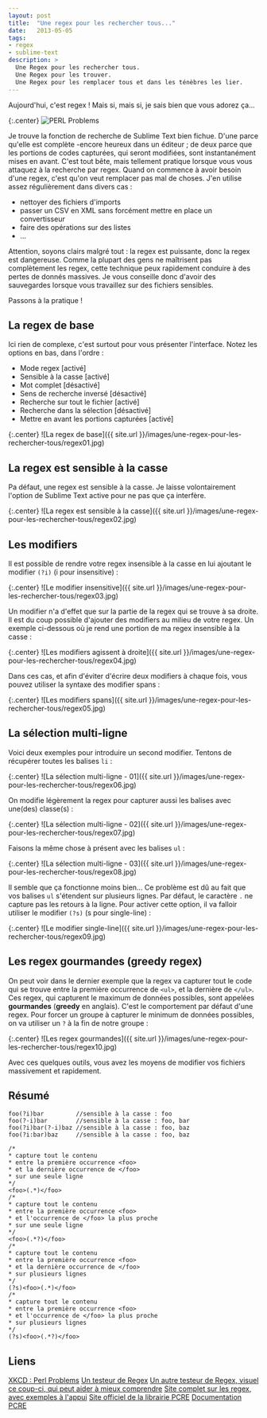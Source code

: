 ```yaml
---
layout: post
title:  "Une regex pour les rechercher tous..."
date:   2013-05-05
tags:
- regex
- sublime-text
description: >
  Une Regex pour les rechercher tous.
  Une Regex pour les trouver.
  Une Regex pour les remplacer tous et dans les ténèbres les lier.
---
```


Aujourd'hui, c'est regex !
Mais si, mais si, je sais bien que vous adorez ça...

{:.center}
![PERL Problems](http://imgs.xkcd.com/comics/perl_problems.png)

Je trouve la fonction de recherche de Sublime Text bien fichue. D'une parce qu'elle est complète -encore heureux dans un éditeur ; de deux parce que les portions de codes capturées, qui seront modifiées, sont instantanément mises en avant. C'est tout bête, mais tellement pratique lorsque vous vous attaquez à la recherche par regex.
Quand on commence à avoir besoin d'une regex, c'est qu'on veut remplacer pas mal de choses. J'en utilise assez régulièrement dans divers cas :

* nettoyer des fichiers d'imports
* passer un CSV en XML sans forcément mettre en place un convertisseur
* faire des opérations sur des listes
* ...

Attention, soyons clairs malgré tout : la regex est puissante, donc la regex est dangereuse.
Comme la plupart des gens ne maîtrisent pas complètement les regex, cette technique peux rapidement conduire à des pertes de donnés massives. Je vous conseille donc d'avoir des sauvegardes lorsque vous travaillez sur des fichiers sensibles.

Passons à la pratique !

## La regex de base
Ici rien de complexe, c'est surtout pour vous présenter l'interface. Notez les options en bas, dans l'ordre :

* Mode regex [activé]
* Sensible à la casse [activé]
* Mot complet [désactivé]
* Sens de recherche inversé [désactivé]
* Recherche sur tout le fichier [activé]
* Recherche dans la sélection [désactivé]
* Mettre en avant les portions capturées [activé]

{:.center}
![La regex de base]({{ site.url }}/images/une-regex-pour-les-rechercher-tous/regex01.jpg)

## La regex est sensible à la casse

Pa défaut, une regex est sensible à la casse. Je laisse volontairement l'option de Sublime Text active pour ne pas que ça interfère.

{:.center}
![La regex est sensible à la casse]({{ site.url }}/images/une-regex-pour-les-rechercher-tous/regex02.jpg)

## Les modifiers

Il est possible de rendre votre regex insensible à la casse en lui ajoutant le modifier `(?i)` (i pour insensitive) :

{:.center}
![Le modifier insensitive]({{ site.url }}/images/une-regex-pour-les-rechercher-tous/regex03.jpg)

Un modifier n'a d'effet que sur la partie de la regex qui se trouve à sa droite. Il est du coup possible d'ajouter des modifiers au milieu de votre regex. Un exemple ci-dessous où je rend une portion de ma regex insensible à la casse :

{:.center}
![Les modifiers agissent à droite]({{ site.url }}/images/une-regex-pour-les-rechercher-tous/regex04.jpg)

Dans ces cas, et afin d'éviter d'écrire deux modifiers à chaque fois, vous pouvez utiliser la syntaxe des modifier spans :

{:.center}
![Les modifiers spans]({{ site.url }}/images/une-regex-pour-les-rechercher-tous/regex05.jpg)

## La sélection multi-ligne

Voici deux exemples pour introduire un second modifier. Tentons de récupérer toutes les balises `li` :

{:.center}
![La sélection multi-ligne - 01]({{ site.url }}/images/une-regex-pour-les-rechercher-tous/regex06.jpg)

On modifie légèrement la regex pour capturer aussi les balises avec une(des) classe(s) :

{:.center}
![La sélection multi-ligne - 02]({{ site.url }}/images/une-regex-pour-les-rechercher-tous/regex07.jpg)

Faisons la même chose à présent avec les balises `ul` :

{:.center}
![La sélection multi-ligne - 03]({{ site.url }}/images/une-regex-pour-les-rechercher-tous/regex08.jpg)

Il semble que ça fonctionne moins bien... Ce problème est dû au fait que vos balises `ul` s'étendent sur plusieurs lignes. Par défaut, le caractère `.` ne capture pas les retours à la ligne. Pour activer cette option, il va falloir utiliser le modifier `(?s)` (s pour single-line) :

{:.center}
![Le modifier single-line]({{ site.url }}/images/une-regex-pour-les-rechercher-tous/regex09.jpg)

## Les regex gourmandes (greedy regex)

On peut voir dans le dernier exemple que la regex va capturer tout le code qui se trouve entre la première occurrence de `<ul>`, et la dernière de `</ul>`.
Ces regex, qui capturent le maximum de données possibles, sont appelées **gourmandes** (**greedy** en anglais). C'est le comportement par défaut d'une regex. Pour forcer un groupe à capturer le minimum de données possibles, on va utiliser un `?` à la fin de notre groupe :

{:.center}
![Les regex gourmandes]({{ site.url }}/images/une-regex-pour-les-rechercher-tous/regex10.jpg)

Avec ces quelques outils, vous avez les moyens de modifier vos fichiers massivement et rapidement.

## Résumé

	foo(?i)bar         //sensible à la casse : foo
	foo(?-i)bar        //sensible à la casse : foo, bar
	foo(?i)bar(?-i)baz //sensible à la casse : foo, baz
	foo(?i:bar)baz     //sensible à la casse : foo, baz

	/*
	* capture tout le contenu
	* entre la première occurrence <foo>
	* et la dernière occurrence de </foo>
	* sur une seule ligne
	*/
	<foo>(.*)</foo>
	/*
	* capture tout le contenu
	* entre la première occurrence <foo>
	* et l'occurrence de </foo> la plus proche
	* sur une seule ligne
	*/
	<foo>(.*?)</foo>
	/*
	* capture tout le contenu
	* entre la première occurrence <foo>
	* et la dernière occurrence de </foo>
	* sur plusieurs lignes
	*/
	(?s)<foo>(.*)</foo>
	/*
	* capture tout le contenu
	* entre la première occurrence <foo>
	* et l'occurrence de </foo> la plus proche
	* sur plusieurs lignes
	*/
	(?s)<foo>(.*?)</foo>

## Liens
[XKCD : Perl Problems](http://xkcd.com/1171/)
[Un testeur de Regex](http://lumadis.be/regex/test_regex.php?lang=fr)
[Un autre testeur de Regex, visuel ce coup-ci, qui peut aider à mieux comprendre](http://www.regexper.com/)
[Site complet sur les regex, avec exemples à l'appui](http://www.regular-expressions.info/)
[Site officiel de la librairie PCRE](http://www.pcre.org/)
[Documentation PCRE](http://php.net/manual/fr/book.pcre.php)